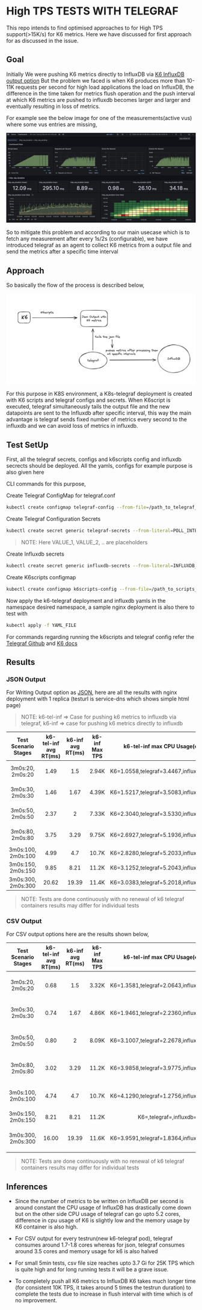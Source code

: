 # High TPS TESTS WITH TELEGRAF

This repo intends to find optimised approaches to for High TPS support(>15K/s) for K6 metrics.
Here we have discussed for first approach for as discussed in the issue.

## Goal

Initially We were pushing K6 metrics directly to InfluxDB via [K6 InfluxDB output option](https://k6.io/docs/results-output/real-time/influxdb/)
But the problem we faced is when K6 produces more than 10-11K requests per second for high load applications the load on InfluxDB, the difference in the time taken for metrics flush operation and the push interval at which K6 metrics are pushed to influxdb becomes larger and larger and eventually resulting in loss of metrics.

For example see the below image for one of the measurements(active vus) where some vus entries are missing,

![Image for Loss of metrics](images/ssMissingValues.png)

So to mitigate this problem and according to our main usecase which is to fetch any measurement after every 1s/2s (configurable), we have introduced telegraf as an agent to collect K6 metrics from a output file and send the metrics after a specific time interval

## Approach

So basically the flow of the process is described below,

![Image for Flow diagram](images/ssFlowDiag.png)

For this purpose in K8S environment, a K8s-telegraf deployment is created with K6 scripts and telegraf configs and secrets. When K6script is executed, telegraf simultaneously tails the output file and the new datapoints are sent to the Influxdb after specific interval, this way the main advantage is telegraf sends fixed number of metrics every second to the influxdb and we can avoid loss of metrics in influxdb. 

## Test SetUp

First, all the telegraf secrets, configs and k6scripts config and influxdb secrects should be deployed. All the yamls, configs for example purpose is also given here

CLI commands for this purpose,

Create Telegraf ConfigMap for telegraf.conf

```sh
kubectl create configmap telegraf-config --from-file=/path_to_telegraf_config/telegraf.conf
```

Create Telegraf Configuration Secrets

```sh
kubectl create secret generic telegraf-secrets --from-literal=POLL_INTERVAL=VALUE_1 --from-literal=INFLUX_HOST=VALUE_2 --from-literal=INFLUX_DATABASE=VALUE_3 --from-literal=INFLUX_USERNAME=VALUE_4 --from-literal=INFLUX_PASSWORD=VALUE_5
```

> NOTE: Here VALUE_1, VALUE_2, .. are placeholders

Create Influxdb secrets

```sh
kubectl create secret generic influxdb-secrets --from-literal=INFLUXDB_DATABASE=VALUE_1 --from-literal=INFLUXDB_USERNAME=VALUE_2 --from-literal=INFLUXDB_PASSWORD=VALUE_3 --from-literal=INFLUXDB_HOST=VALUE_4
```

Create K6scripts configmap

```sh
kubectl create configmap k6scripts-config --from-file=/path_to_scripts_folder/k6scripts
```

Now apply the k6-telegraf deployment and influxdb yamls in the namespace desired namespace, a sample nginx deployment is also there to test with

```sh
kubectl apply -f YAML_FILE
```

For commands regarding running the k6scripts and telegraf config refer the [Telegraf Github](https://github.com/influxdata/telegraf) and [K6 docs](https://k6.io/docs/)

## Results

### JSON Output

For Writing Output option as [JSON](https://k6.io/docs/results-output/real-time/json/), here are all the results with nginx deployment with 1 replica (testurl is service-dns which shows simple html page)

> NOTE: k6-tel-inf => Case for pushing k6 metrics to influxdb via telegraf, k6-inf => case for pushing k6 metrics directly to influxdb

| Test Scenario Stages     | k6-tel-inf avg RT(ms) | k6-inf avg RT(ms) | k6-inf Max TPS    | k6-tel-inf max CPU Usage(cores)                   | k6-inf max CPU Usage(cores) | k6-tel-inf max Mem Usage                        | k6-inf max Mem Usage              |
| :----------------:       |          :----:       |       :----:      |      :----:       |           :----:                                  |        :----:               |         :----:                                  |        :----:                     |
| 3m0s:20, 2m0s:20         |          1.49         |      1.5          |      2.94K        | K6=1.0558,telegraf=3.4467,influxdb=0.0088         | K6=1.0950,influxdb=0.5224   |K6=2.1GiB,telegraf=225.09MiB,influxdb=           | K6=184.76 MiB,influxdb=67.88 MiB  |
| 3m0s:30, 2m0s:30         |          1.46         |      1.67         |      4.39K        | K6=1.5217,telegraf=3.5083,influxdb=0.0117         | K6=1.5922,influxdb=1.0697   |K6=3.15GiB,telegraf=275.63MiB,influxdb=          | K6=256.75 MiB,influxdb=177.32 MiB |
| 3m0s:50, 2m0s:50         |          2.37         |       2           |      7.33K        | K6=2.3040,telegraf=3.5330,influxdb=0.0159	       | K6=2.5132,influxdb=0.8410   |K6=5.09GiB,telegraf=276.37MiB,influxdb=          | K6=431.70 MiB,influxdb=302.22 MiB |
| 3m0s:80, 2m0s:80         |          3.75         |      3.29         |      9.75K        | K6=2.6927,telegraf=5.1936,influxdb=0.0103         | K6=3.2775,influxdb=1.2520   |K6=6.74GiB,telegraf=327.97MiB,influxdb=          | K6=575.81 MiB,influxdb=7.54 GiB   |
| 3m0s:100, 2m0s:100       |          4.99         |      4.7          |      10.7K        | K6=2.8280,telegraf=5.2033,influxdb=0.0122         | K6=3.4945,influxdb=1.0860   |K6=7.3GiB,telegraf=386.21MiB,influxdb=           | K6=,influxdb=                     |
| 3m0s:150, 2m0s:150       |          9.85         |      8.21         |      11.2K        | K6=3.1252,telegraf=5.2043,influxdb=0.0113         | K6=3.6702,influxdb=1.8898   |K6=7.97GiB,telegraf=392.63MiB,influxdb=          | K6=,influxdb=                     |
| 3m0s:300, 2m0s:300       |          20.62        |      19.39        |      11.4K        | K6=3.0383,telegraf=5.2018,influxdb=0.0121         | K6=3.9701,influxdb=4.8547   |K6=8.25GiB,telegraf=792.24MiB,influxdb=          | K6=,influxdb=                     |

> NOTE: Tests are done continuously with no renewal of k6 telegraf containers results may differ for individual tests

### CSV Output

For CSV output options here are the results shown below,

| Test Scenario Stages     | k6-tel-inf avg RT(ms) | k6-inf avg RT(ms) | k6-inf Max TPS    | k6-tel-inf max CPU Usage(cores)                   | k6-inf max CPU Usage(cores) | k6-tel-inf max Mem Usage                            | k6-inf max Mem Usage              |
| :----------------:       |          :----:       |       :----:      |      :----:       |           :----:                                  |        :----:               |         :----:                                      |        :----:                     |
| 3m0s:20, 2m0s:20         |          0.68         |      1.5          |      3.32K        | K6=1.3581,telegraf=2.0643,influxdb=1.5028         | K6=1.0950,influxdb=0.5224   |K6=213.64 MiB,telegraf=548.16 MiB,influxdb=173.44 MiB    | K6=184.76 MiB,influxdb=67.88 MiB  |
| 3m0s:30, 2m0s:30         |          0.74         |      1.67         |      4.86K        | K6=1.9461,telegraf=2.2360,influxdb=0.9774	       | K6=1.5922,influxdb=1.0697   |K6=313.89 MiB,telegraf=566.70 MiB,influxdb=220.68 MiB    | K6=256.75 MiB,influxdb=177.32 MiB |
| 3m0s:50, 2m0s:50         |          0.80         |       2           |      8.09K        | K6=3.1007,telegraf=2.2678,influxdb=4.6989	       | K6=2.5132,influxdb=0.8410   |K6=546.86 MiB,telegraf=693.00 MiB,influxdb=222.55 MiB	   | K6=431.70 MiB,influxdb=302.22 MiB |
| 3m0s:80, 2m0s:80         |          3.02         |      3.29         |      11.2K        | K6=3.9858,telegraf=3.9775,influxdb=2.8646         | K6=3.2775,influxdb=1.2520   |K6=766.86 MiB,telegraf=133.39 MiB,influxdb=238.41 MiB         | K6=575.81 MiB,influxdb=7.54 GiB   |
| 3m0s:100, 2m0s:100       |          4.74         |      4.7          |      10.7K        | K6=4.1290,telegraf=1.2756,influxdb=2.8972         | K6=3.4945,influxdb=1.0860   |K6=4.10 GiB,telegraf=208.94 MiB,influxdb=304.17 MiB         | K6=,influxdb=                     |
| 3m0s:150, 2m0s:150       |          8.21         |      8.21         |      11.2K        | K6=,telegraf=,influxdb=         | K6=3.6702,influxdb=1.8898   |K6=,telegraf=,influxdb=      | K6=,influxdb=                     |
| 3m0s:300, 2m0s:300       |          16.00        |      19.39        |      11.6K        | K6=3.9591,telegraf=1.8364,influxdb=1.8390	       | K6=3.9701,influxdb=4.8547   |K6=1003.58 MiB,telegraf=715.26 MiB,influxdb=218.65 MiB      | K6=,influxdb=                     |

> NOTE: Tests are done continuously with no renewal of k6 telegraf containers results may differ for individual tests

## Inferences

* Since the number of metrics to be written on InfluxDB per second is around constant the CPU usage of InfluxDB has drastically come down but on the other side CPU usage of telegraf can go upto 5.2 cores, difference in cpu usage of K6 is slightly low and the memory usage by K6 container is also high.

* For CSV output for every testrun(new k6-telegraf pod), telegraf consumes around 1.7-1.8 cores whereas for json, telegraf consumes around 3.5 cores and memory usage for k6 is also halved

* For small 5min tests, csv file size reaches upto 3.7 Gi for 25K TPS which is quite high and for long running tests it will be a grave issue. 

* To completely push all K6 metrics to InfluxDB K6 takes much longer time (for consistent 10K TPS, it takes around 5 times the testrun duration) to complete the tests due to increase in flush interval with time which is of no improvement.
